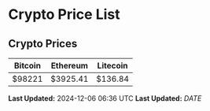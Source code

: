# Crypto Price List

## Crypto Prices
| Bitcoin | Ethereum | Litecoin |
| ------- | -------- | -------- |
| $98221 | $3925.41 | $136.84 |
**Last Updated:** 2024-12-06 06:36 UTC
**Last Updated:** $DATE$
